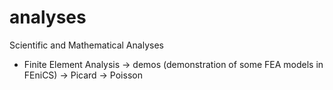 # analyses
Scientific and Mathematical Analyses

- Finite Element Analysis
  -> demos (demonstration of some FEA models in FEniCS)
     -> Picard
     -> Poisson
